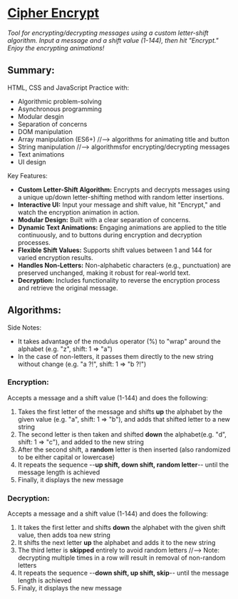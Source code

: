 # [Cipher Encrypt](https://github.com/natep1123/Cipher-Encrypt)

_Tool for encrypting/decrypting messages using a custom letter-shift algorithm. Input a message and a shift value (1-144), then hit "Encrypt." Enjoy the encrypting animations!_

## Summary:

HTML, CSS and JavaScript Practice with:

- Algorithmic problem-solving
- Asynchronous programming
- Modular desgin
- Separation of concerns
- DOM manipulation
- Array manipulation (ES6+) //--> algorithms for animating title and button
- String manipulation //--> algorithmsfor encrypting/decrypting messages
- Text animations
- UI design

Key Features:

- **Custom Letter-Shift Algorithm:** Encrypts and decrypts messages using a unique up/down letter-shifting method with random letter insertions.
- **Interactive UI:** Input your message and shift value, hit "Encrypt," and watch the encryption animation in action.
- **Modular Design:** Built with a clear separation of concerns.
- **Dynamic Text Animations:** Engaging animations are applied to the title continuously, and to buttons during encryption and decryption processes.
- **Flexible Shift Values:** Supports shift values between 1 and 144 for varied encryption results.
- **Handles Non-Letters:** Non-alphabetic characters (e.g., punctuation) are preserved unchanged, making it robust for real-world text.
- **Decryption:** Includes functionality to reverse the encryption process and retrieve the original message.

## Algorithms:

Side Notes:

- It takes advantage of the modulus operator (%) to "wrap" around the alphabet (e.g. "z", shift: 1 => "a")
- In the case of non-letters, it passes them directly to the new string without change (e.g. "a ?!", shift: 1 => "b ?!")

### Encryption:

Accepts a message and a shift value (1-144) and does the following:

1. Takes the first letter of the message and shifts **up** the alphabet by the given value (e.g. "a", shift: 1 => "b"), and adds that shifted letter to a new string
2. The second letter is then taken and shifted **down** the alphabet(e.g. "d", shift: 1 => "c"), and added to the new string
3. After the second shift, a **random** letter is then inserted (also randomized to be either capital or lowercase)
4. It repeats the sequence --**up shift, down shift, random letter**-- until the message length is achieved
5. Finally, it displays the new message

### Decryption:

Accepts a message and a shift value (1-144) and does the following:

1. It takes the first letter and shifts **down** the alphabet with the given shift value, then adds toa new string
2. It shifts the next letter **up** the alphabet and adds it to the new string
3. The third letter is **skipped** entirely to avoid random letters //--> Note: decrypting multiple times in a row will result in removal of non-random letters
4. It repeats the sequence --**down shift, up shift, skip**-- until the message length is achieved
5. Finaly, it displays the new message

